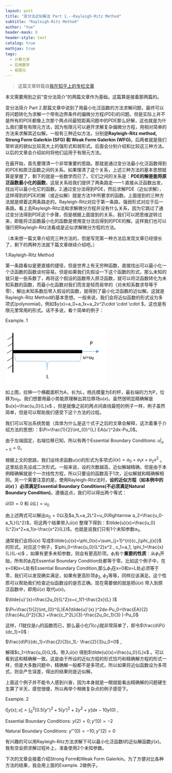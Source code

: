 ```yaml
---
layout: post
title: "变分法近似解法 Part 1.--Rayleigh-Ritz Method"
subtitle: "Rayleigh-Ritz Method"
author: "Yue"
header-mask: 0
header-style: text
catalog: true
mathjax: true
tags:
  - 计算力学
  - 应用数学
  - 有限元
---
```


> 这篇文章转载自[我在知乎上的专栏文章](https://zhuanlan.zhihu.com/p/20882021)

本文需要用到之前“变分法简介”的两篇文章作为基础。这篇算是接着那两篇的。

变分法简介 Part 2.那篇文章中说到了用最小化泛函数的方法求解问题，最终可以将问题转化为求解一个带有边界条件的偏微分方程(PDE)的问题。但是实际上并不是所有的PDE都像上次那个两点间最短距离问题中的PDE那么好解，这也就是为什么我们要有有限元方法，因为有限元可以避开求解复杂偏微分方程，用相对简单的方法来求解其近似解。一般有三种近似方法，分别是**Rayleigh-Ritz method, Strong Form Galerkin (SFG) 和 Weak Form Galerkin (WFG)**。后两者就是我们常听说的貌似比较高大上的强形式和弱形式。后面会分别介绍和比较这三种方法。以后的文章会介绍如何将他们运用于有限元方法。

在最开始，首先要理清一个非常重要的思路。那就是通过变分法最小化泛函数得到的PDE和原泛函数之间的关系。如果理清了这个关系，上述三种方法的基本思想就算是掌握了，剩下的就是一些数学而已了。它们之间的关系是：**PDE的解是能将原泛函数最小化的函数**。这层关系给我们提供了两条路走——1.直接从泛函数出发，找出可以最小化它的函数。2.通过变分法得到PDE，然后求解PDE（近似求解），这样得到的PDE的解（或近似解）就是方法1中所要求的函数。上面提到的三种方法就是顺着这两条路走的。Rayleigh-Ritz对应于第一条路，强弱形式对应于后一条路。看上去Rayleigh-Ritz法和求解微分方程并没有什么关系，因为它跳过了通过变分法得到PDE这个步骤，但是根据上面提到的关系，我们可以把思维逆转过来，即能将泛函数最小化的函数是使用变分法后得到的PDE的解。这样我们也可以强行把Rayleigh-Ritz法看成是近似求解微分方程的方法。

（本来想一篇文章介绍完三种方法的，但是写完第一种方法后发现文章已经很长了，剩下的两种方法就下篇文章继续介绍吧。）

1.Rayleigh-Ritz Method

第一条路看似是更直接的捷径，但是世界上有无穷种函数，直接找出可以最小化一个泛函数的函数谈何容易。但是如果我们先假设一下这个函数的形式，那么未知的就只是一些系数了，再将这个假设的函数带入原泛函数，就可以将泛函数转化为未知系数的函数，而最小化函数对我们而言是轻而易举的（对未知系数求导等于零），解出未知系数后带入假设的函数，就得到了最小化泛函数的近似解。这就是Rayleigh-Ritz Method的基本思想。一般来说，我们会将近似函数的形式设为多项式(polynomial)，例如$y(x)=a_0+a_1x+a_2x^2\cdot \cdot \cdot $，这也是有限元里常用的形式。话不多说，看个简单的例子：

Example. 1

![img](/img/in-post/FEM/Rayleigh_Ritz_img1.png)

如上图，拉伸一个横截面积为A，长为L，杨氏模量为E的杆，最右端的力为P，位移为$u_0$。我们想要用最小势能原理解出其位移场$u(x)$。虽然很明显精确解是$u(x)=\frac{u_0}{L}x$ ，但是就像之前的两点间直线最短的例子一样，例子虽然简单，但是可以帮助我们感受下这个方法的过程。

我们可以写出系统势能（具体为什么是这个式子之后的文章会解释，这次着重于介绍方法的思想）：$\Pi=\frac{1}{2}\int_{0}^{L}  EA(u')^2dx-Pu_0$。

由于左端固定，右端位移已知，所以有两个Essential Boundary Conditions: $u\Big|_ {x=0}=0$。

根据上文的思路，我们设待求函数$u(x)$的形式为多项式$\tilde{u}(x)=a_0+a_1x+a_2x^2$ 。这里姑且先设成二次形式。一般来说，设的次数越高，近似解越精确，但是由于本例精确解就是个一次线性方程，所以只要设的函数高于1次，近似解就和精确解相同。另一个需要注意的是，使用Rayleigh-Ritz法时，**设的近似方程（如本例中的$\tilde{u}(x)$ ）必须满足Essential Boundary Conditions(不必须满足Natural Boundary Condition)**。遵循这点，我们可以得出两个等式：

$\tilde{u}(0)=0$  和 $\tilde{u}(L)=u_0$

由上述两式可以解出$a_0=0$以及$a_1L+a_2L^2=u_0\Rightarrow a_2=\frac{u_0-a_1L}{L^2}$，将这两个结果带入$\tilde{u}(x)$ 整理下得到：$\tilde{u}(x)=\frac{u_0}{L^2}x^2+a_1(x-\frac{x^2}{L})$。也就是说我们只有1个未知参数$a_1$。

通常我们会将$\tilde{u}(x)$ 写成$\tilde{u}(x)=\phi_0(x)+\sum_{j=1}^{n}{c_j\phi_j(x)}$ 的形式。对应这个例子，$\phi_0=\frac{u_0}{L^2}x^2 , c_1=a_1, \phi_1=\frac{x}{L}(L-x)$ ，如果有更多未知参数，则会有更高阶项。$\phi_i$有个**重要的性质**：从$\phi_1$开始，所有的$\phi_i$在Essential Boundary Condition处都等于零。比如这个例子中，在x=0和x=L处有Essential Boundary Condition,那么$\phi_1$在x=0和x=L处必须等于零，我们可以发现确实满足，如果有更高阶项$\phi_2$, $\phi_3$等等，同样应该满足。这个性质可以帮助我们检查近似函数设的是否正确。现在需要做的就是把$\tilde{u}(x)$ 带入到原泛函数中，即用$\tilde{u}(x)$ 取代$u(x)$。

$\tilde{u}'(x)=\frac{2u_0}{L^2}x+c_1(1-\frac{2x}{L} )$

$\Pi=\frac{1}{2}\int_{0}^{L}EA(\tilde{u}'(x) )^2dx-Pu_0=\frac{EA}{2} (\frac{4u_0^2}{3L} +\frac{c_1^2L}{3}-\frac{2u_0c_1}{3} )-Pu_0$

这样，$\Pi$就仅是$c_1$的函数而已，那么最小化$\Pi(c_1)$就非常简单了，即令$\frac{d\Pi}{dc_1}=0$ :

$\frac{d\Pi}{dc_1}=\frac{2}{3}c_1L- \frac{2}{3}u_0=0$ ,

解得$c_1=\frac{u_0}{L}$。带入$\tilde{u}(x)$ 得到$\tilde{u}(x)=\frac{u_0}{L}x$  。可以看到这和精确解一致。这是由于所设的近似方程的形式恰巧和精确解方程的形式一样，但是大多数问题中，精确解一般都不是多项式，所以如果将近似函数设为多项式，则会产生误差，得出的结果则是近似解。

上面这个例子并不能令人感到兴奋，因为本身就是一眼就能看出精确解的问题硬生生算了半天，感觉很傻，所以再举个稍微复杂点的例子感受下。

Example. 2 

$I[y(x);x]=\int_{0}^{2}[0.5(y'')^2+5(y')^2+2y^2+y]dx-10y(0)$ ,

Essential Boundary Conditions: $y(2)=0; y'(0)=-2$

Natural Boundary Conditions: $y'''(0)=-10; y''(2)=0$

有兴趣的可以用Rayleigh-Ritz方法求解下可以最小化泛函数I的近似解函数$\tilde{y} (x)$。我有空会把求解过程补上，准备使用2个未知参数。

下次的文章会接着介绍Strong Form和Weak Form Galerkin。为了方便对比各种方法的结果，我会用上面的Example. 2做例子。


